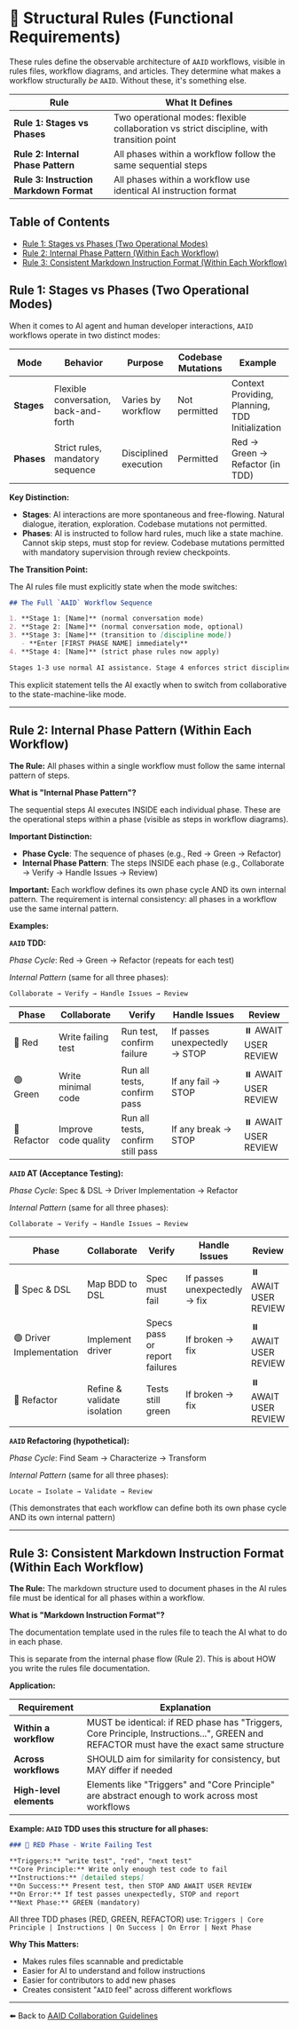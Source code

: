 # 📐 Structural Rules (Functional Requirements)

These rules define the observable architecture of `AAID` workflows, visible in rules files, workflow diagrams, and articles. They determine what makes a workflow structurally _be_ `AAID`. Without these, it's something else.

| Rule                                    | What It Defines                                                                           |
| --------------------------------------- | ----------------------------------------------------------------------------------------- |
| **Rule 1: Stages vs Phases**            | Two operational modes: flexible collaboration vs strict discipline, with transition point |
| **Rule 2: Internal Phase Pattern**      | All phases within a workflow follow the same sequential steps                             |
| **Rule 3: Instruction Markdown Format** | All phases within a workflow use identical AI instruction format                          |

## Table of Contents

- [Rule 1: Stages vs Phases (Two Operational Modes)](#rule-1-stages-vs-phases-two-operational-modes)
- [Rule 2: Internal Phase Pattern (Within Each Workflow)](#rule-2-internal-phase-pattern-within-each-workflow)
- [Rule 3: Consistent Markdown Instruction Format (Within Each Workflow)](#rule-3-consistent-markdown-instruction-format-within-each-workflow)

## Rule 1: Stages vs Phases (Two Operational Modes)

When it comes to AI agent and human developer interactions, `AAID` workflows operate in two distinct modes:

| Mode       | Behavior                              | Purpose               | Codebase Mutations | Example                                         |
| ---------- | ------------------------------------- | --------------------- | ------------------ | ----------------------------------------------- |
| **Stages** | Flexible conversation, back-and-forth | Varies by workflow    | Not permitted      | Context Providing, Planning, TDD Initialization |
| **Phases** | Strict rules, mandatory sequence      | Disciplined execution | Permitted          | Red → Green → Refactor (in TDD)                 |

**Key Distinction:**

- **Stages**: AI interactions are more spontaneous and free-flowing. Natural dialogue, iteration, exploration. Codebase mutations not permitted.
- **Phases**: AI is instructed to follow hard rules, much like a state machine. Cannot skip steps, must stop for review. Codebase mutations permitted with mandatory supervision through review checkpoints.

**The Transition Point:**

The AI rules file must explicitly state when the mode switches:

```markdown
## The Full `AAID` Workflow Sequence

1. **Stage 1: [Name]** (normal conversation mode)
2. **Stage 2: [Name]** (normal conversation mode, optional)
3. **Stage 3: [Name]** (transition to [discipline mode])
   - **Enter [FIRST PHASE NAME] immediately**
4. **Stage 4: [Name]** (strict phase rules now apply)

Stages 1-3 use normal AI assistance. Stage 4 enforces strict discipline.
```

This explicit statement tells the AI exactly when to switch from collaborative to the state-machine-like mode.

---

## Rule 2: Internal Phase Pattern (Within Each Workflow)

**The Rule:** All phases within a single workflow must follow the same internal pattern of steps.

**What is "Internal Phase Pattern"?**

The sequential steps AI executes INSIDE each individual phase. These are the operational steps within a phase (visible as steps in workflow diagrams).

**Important Distinction:**

- **Phase Cycle**: The sequence of phases (e.g., Red → Green → Refactor)
- **Internal Phase Pattern**: The steps INSIDE each phase (e.g., Collaborate → Verify → Handle Issues → Review)

**Important:** Each workflow defines its own phase cycle AND its own internal pattern. The requirement is internal consistency: all phases in a workflow use the same internal pattern.

**Examples:**

**`AAID` TDD:**

_Phase Cycle_: Red → Green → Refactor (repeats for each test)

_Internal Pattern_ (same for all three phases):

```text
Collaborate → Verify → Handle Issues → Review
```

| Phase       | Collaborate          | Verify                            | Handle Issues                 | Review               |
| ----------- | -------------------- | --------------------------------- | ----------------------------- | -------------------- |
| 🔴 Red      | Write failing test   | Run test, confirm failure         | If passes unexpectedly → STOP | ⏸️ AWAIT USER REVIEW |
| 🟢 Green    | Write minimal code   | Run all tests, confirm pass       | If any fail → STOP            | ⏸️ AWAIT USER REVIEW |
| 🧼 Refactor | Improve code quality | Run all tests, confirm still pass | If any break → STOP           | ⏸️ AWAIT USER REVIEW |

**`AAID` AT (Acceptance Testing):**

_Phase Cycle_: Spec & DSL → Driver Implementation → Refactor

_Internal Pattern_ (same for all three phases):

```text
Collaborate → Verify → Handle Issues → Review
```

| Phase                    | Collaborate                 | Verify                        | Handle Issues                | Review               |
| ------------------------ | --------------------------- | ----------------------------- | ---------------------------- | -------------------- |
| 🔴 Spec & DSL            | Map BDD to DSL              | Spec must fail                | If passes unexpectedly → fix | ⏸️ AWAIT USER REVIEW |
| 🟢 Driver Implementation | Implement driver            | Specs pass or report failures | If broken → fix              | ⏸️ AWAIT USER REVIEW |
| 🧼 Refactor              | Refine & validate isolation | Tests still green             | If broken → fix              | ⏸️ AWAIT USER REVIEW |

**`AAID` Refactoring (hypothetical):**

_Phase Cycle_: Find Seam → Characterize → Transform

_Internal Pattern_ (same for all three phases):

```text
Locate → Isolate → Validate → Review
```

(This demonstrates that each workflow can define both its own phase cycle AND its own internal pattern)

---

## Rule 3: Consistent Markdown Instruction Format (Within Each Workflow)

**The Rule:** The markdown structure used to document phases in the AI rules file must be identical for all phases within a workflow.

**What is "Markdown Instruction Format"?**

The documentation template used in the rules file to teach the AI what to do in each phase.

This is separate from the internal phase flow (Rule 2). This is about HOW you write the rules file documentation.

**Application:**

| Requirement             | Explanation                                                                                                                            |
| ----------------------- | -------------------------------------------------------------------------------------------------------------------------------------- |
| **Within a workflow**   | MUST be identical: if RED phase has "Triggers, Core Principle, Instructions...", GREEN and REFACTOR must have the exact same structure |
| **Across workflows**    | SHOULD aim for similarity for consistency, but MAY differ if needed                                                                    |
| **High-level elements** | Elements like "Triggers" and "Core Principle" are abstract enough to work across most workflows                                        |

**Example: `AAID` TDD uses this structure for all phases:**

```markdown
### 🔴 RED Phase - Write Failing Test

**Triggers:** "write test", "red", "next test"
**Core Principle:** Write only enough test code to fail
**Instructions:** [detailed steps]
**On Success:** Present test, then STOP AND AWAIT USER REVIEW
**On Error:** If test passes unexpectedly, STOP and report
**Next Phase:** GREEN (mandatory)
```

All three TDD phases (RED, GREEN, REFACTOR) use: `Triggers | Core Principle | Instructions | On Success | On Error | Next Phase`

**Why This Matters:**

- Makes rules files scannable and predictable
- Easier for AI to understand and follow instructions
- Easier for contributors to add new phases
- Creates consistent "`AAID` feel" across different workflows

---

⬅️ Back to [AAID Collaboration Guidelines](../aaid-collaboration.md)
